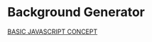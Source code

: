# Background Generator
[BASIC JAVASCRIPT CONCEPT](https://kumararunav.github.io/BackgroundGenerator/)
